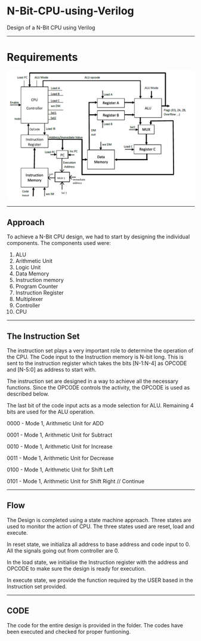 # N-Bit-CPU-using-Verilog
Design of a N-Bit CPU using Verilog

----
# Requirements
<img src="CPU.png" width="600" >  

---
## Approach

To achieve a N-Bit CPU design, we had to start by designing the individual components.
The components used were:

1. ALU
2. Arithmetic Unit
3. Logic Unit
5. Data Memory
6. Instruction memory
7. Program Counter
8. Instruction Register
9. Multiplexer
10. Controller
11. CPU

------


## The Instruction Set

The instruction set plays a very important role to determine the operation of the CPU. The Code input to the Instruction memory is N-bit long. This is sent to the instruction register which takes the bits [N-1:N-4] as OPCODE and [N-5:0] as address to start with.

The instruction set are designed in a way to achieve all the necessary functions. Since the OPCODE controls the activity, the OPCODE is used as described below.

The last bit of the code input acts as a mode selection for ALU. Remaining 4 bits are used for the ALU operation.

0000 - Mode 1, Arithmetic Unit for ADD

0001 - Mode 1, Arithmetic Unit for Subtract

0010 - Mode 1, Arithmetic Unit for Increase

0011 - Mode 1, Arithmetic Unit for Decrease

0100 - Mode 1, Arithmetic Unit for Shift Left

0101 - Mode 1, Arithmetic Unit for Shift Right
// Continue

------

## Flow

The Design is completed using a state machine approach. Three states are used to monitor the action of CPU. The three states used are reset, load and execute.

In reset state, we initializa all address to base address and code input to 0. All the signals going out from controller are 0.

In the load state, we initialise the Instruction register with the address and OPCODE to make sure the design is ready for execution.

In execute state, we provide the function required by the USER based in the Instruction set provided.

----

## CODE

The code for the entire design is provided in the folder. The codes have been executed and checked for proper funtioning.
